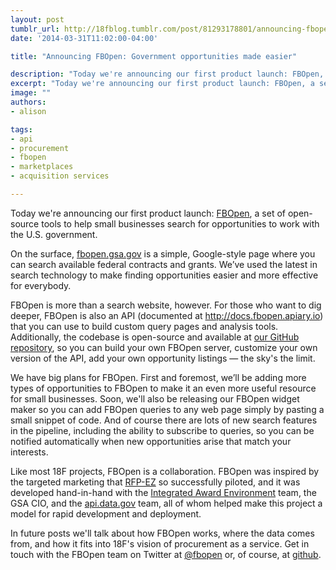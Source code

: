 ```yaml
---
layout: post
tumblr_url: http://18fblog.tumblr.com/post/81293178801/announcing-fbopen-government-opportunities-made-easier
date: '2014-03-31T11:02:00-04:00'

title: "Announcing FBOpen: Government opportunities made easier"

description: "Today we're announcing our first product launch: FBOpen, a set of open-source tools to help small businesses search for opportunities to work with the U.S. government."
excerpt: "Today we're announcing our first product launch: FBOpen, a set of open-source tools to help small businesses search for opportunities to work with the U.S. government."
image: ""
authors:
- alison

tags:
- api
- procurement
- fbopen
- marketplaces
- acquisition services

---
```


Today we're announcing our first product launch:
[FBOpen](https://fbopen.gsa.gov/), a set of open-source tools to help
small businesses search for opportunities to work with the U.S.
government.

On the surface, [fbopen.gsa.gov](https://fbopen.gsa.gov/) is a simple,
Google-style page where you can search available federal contracts and
grants. We’ve used the latest in search technology to make finding
opportunities easier and more effective for everybody.

FBOpen is more than a search website, however. For those who want to dig
deeper, FBOpen is also an API (documented at
<http://docs.fbopen.apiary.io>) that you can use to build custom query
pages and analysis tools. Additionally, the codebase is open-source and
available at [our GitHub repository](https://github.com/18f/fbopen), so
you can build your own FBOpen server, customize your own version of the
API, add your own opportunity listings — the sky's the limit.

We have big plans for FBOpen. First and foremost, we’ll be adding more
types of opportunities to FBOpen to make it an even more useful resource
for small businesses. Soon, we'll also be releasing our FBOpen widget
maker so you can add FBOpen queries to any web page simply by pasting a
small snippet of code. And of course there are lots of new search
features in the pipeline, including the ability to subscribe to queries,
so you can be notified automatically when new opportunities arise that
match your interests.

Like most 18F projects, FBOpen is a collaboration. FBOpen was inspired
by the targeted marketing that [RFP-EZ](http://rfpez.sba.gov) so
successfully piloted, and it was developed hand-in-hand with the
[Integrated Award Environment](http://www.gsa.gov/iae) team, the GSA
CIO, and the [api.data.gov](http://api.data.gov) team, all of whom
helped make this project a model for rapid development and deployment.

In future posts we'll talk about how FBOpen works, where the data comes
from, and how it fits into 18F's vision of procurement as a service. Get
in touch with the FBOpen team on Twitter at
[@fbopen](https://twitter.com/fbopen) or, of course, at
[github](https://github.com/18f/fbopen).
